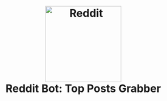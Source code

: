 <h1 align="center">
  <br>
  <img src="https://goo.gl/images/1yFFf6" alt="Reddit" width="200">
  <br>
  Reddit Bot: Top Posts Grabber
  <br>
</h1>
